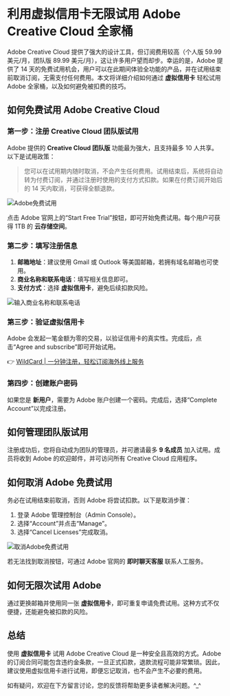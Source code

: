 # 利用虚拟信用卡无限试用 Adobe Creative Cloud 全家桶

Adobe Creative Cloud 提供了强大的设计工具，但订阅费用较高（个人版 59.99 美元/月，团队版 89.99 美元/月），这让许多用户望而却步。幸运的是，Adobe 提供了 14 天的免费试用机会，用户可以在此期间体验全功能的产品，并在试用结束前取消订阅，无需支付任何费用。本文将详细介绍如何通过 **虚拟信用卡** 轻松试用 Adobe 全家桶，以及如何避免被扣费的技巧。

## 如何免费试用 Adobe Creative Cloud

### 第一步：注册 Creative Cloud 团队版试用

Adobe 提供的 **Creative Cloud 团队版** 功能最为强大，且支持最多 10 人共享。以下是试用政策：

> 您可以在试用期内随时取消，不会产生任何费用。试用结束后，系统将自动转为付费订阅，并通过注册时使用的支付方式扣款。如果在付费订阅开始后的 14 天内取消，可获得全额退款。

![Adobe免费试用](https://bbtdd.com/img/85200711114.webp "Adobe免费试用")

点击 Adobe 官网上的“Start Free Trial”按钮，即可开始免费试用。每个用户可获得 1TB 的 **云存储空间**。

### 第二步：填写注册信息

1. **邮箱地址**：建议使用 Gmail 或 Outlook 等美国邮箱，若拥有域名邮箱也可使用。
2. **商业名称和联系电话**：填写相关信息即可。
3. **支付方式**：选择 **虚拟信用卡**，避免后续扣款风险。

![输入商业名称和联系电话](https://bbtdd.com/img/879397267854.webp "输入商业名称和联系电话")

### 第三步：验证虚拟信用卡

Adobe 会发起一笔金额为零的交易，以验证信用卡的真实性。完成后，点击“Agree and subscribe”即可开始试用。

👉 [WildCard | 一分钟注册，轻松订阅海外线上服务](https://bbtdd.com/WildCard)

### 第四步：创建账户密码

如果您是 **新用户**，需要为 Adobe 账户创建一个密码。完成后，选择“Complete Account”以完成注册。

## 如何管理团队版试用

注册成功后，您将自动成为团队的管理员，并可邀请最多 **9 名成员** 加入试用。成员将收到 Adobe 的欢迎邮件，并可访问所有 Creative Cloud 应用程序。

## 如何取消 Adobe 免费试用

务必在试用结束前取消，否则 Adobe 将尝试扣款。以下是取消步骤：

1. 登录 Adobe 管理控制台（Admin Console）。
2. 选择“Account”并点击“Manage”。
3. 选择“Cancel Licenses”完成取消。

![取消Adobe免费试用](https://www.vpsdawanjia.comhttps://bbtdd.com/img/2025/01/cancellicenses-png.avif "取消Adobe免费试用")

若无法找到取消按钮，可通过 Adobe 官网的 **即时聊天客服** 联系人工服务。

## 如何无限次试用 Adobe

通过更换邮箱并使用同一张 **虚拟信用卡**，即可重复申请免费试用。这种方式不仅便捷，还能避免被扣款的风险。

## 总结

使用 **虚拟信用卡** 试用 Adobe Creative Cloud 是一种安全且高效的方式。Adobe 的订阅合同可能包含违约金条款，一旦正式扣款，退款流程可能非常繁琐。因此，建议使用虚拟信用卡进行试用，即便忘记取消，也不会产生不必要的费用。

如有疑问，欢迎在下方留言讨论，您的反馈将帮助更多读者解决问题。^_^
